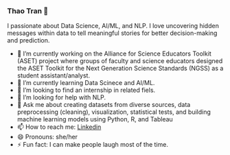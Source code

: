 ### Thao Tran 👋

I passionate about Data Science, AI/ML, and NLP. I love uncovering hidden messages within data to tell meaningful stories for better decision-making and prediction. 

- 🔭 I’m currently working on the Alliance for Science Educators Toolkit (ASET) project where groups of faculty and science educators designed the ASET Toolkit for the Next Generation Science Standards (NGSS) as a student assistant/analyst.
- 🌱 I’m currently learning Data Scinece and AI/ML.
- 👯 I’m looking to find an internship in related fiels. 
- 🤔 I’m looking for help with NLP.
- 💬 Ask me about creating datasets from diverse sources, data preprocessing (cleaning), visualization, statistical tests, and building machine learning models using Python, R, and Tableau
- 📫 How to reach me: [Linkedin]([https://website-name.com](https://www.linkedin.com/in/thao-tran-a491b6139/))
- 😄 Pronouns: she/her
- ⚡ Fun fact: I can make people laugh most of the time. 
